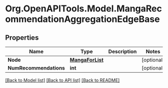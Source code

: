 # Org.OpenAPITools.Model.MangaRecommendationAggregationEdgeBase

## Properties

Name | Type | Description | Notes
------------ | ------------- | ------------- | -------------
**Node** | [**MangaForList**](MangaForList.md) |  | [optional] 
**NumRecommendations** | **int** |  | [optional] 

[[Back to Model list]](../README.md#documentation-for-models) [[Back to API list]](../README.md#documentation-for-api-endpoints) [[Back to README]](../README.md)

